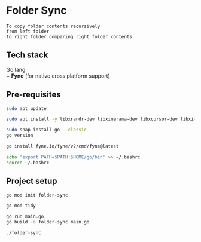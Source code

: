 # Folder Sync

```
To copy folder contents recursively 
from left folder
to right folder comparing right folder contents 
```

## Tech stack
Go lang <br>
+ 
<b>Fyne</b> (for native cross platform support) <br>


## Pre-requisites
```bash
sudo apt update

sudo apt install -y libxrandr-dev libxinerama-dev libxcursor-dev libxi-dev libxxf86vm-dev

sudo snap install go --classic
go version

go install fyne.io/fyne/v2/cmd/fyne@latest

echo 'export PATH=$PATH:$HOME/go/bin' >> ~/.bashrc
source ~/.bashrc
```

## Project setup

```bash
go mod init folder-sync

go mod tidy

go run main.go
go build -o folder-sync main.go

./folder-sync
```